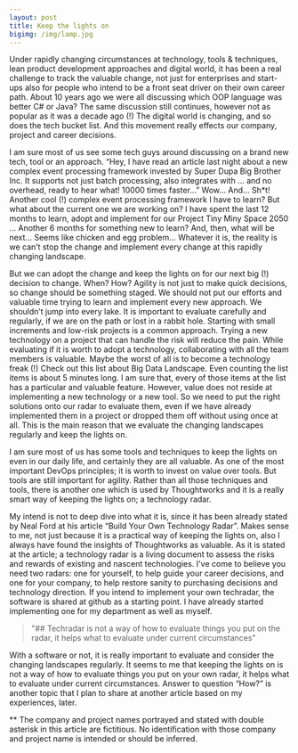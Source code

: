 ```yaml
---
layout: post
title: Keep the lights on
bigimg: /img/lamp.jpg
---
```


Under rapidly changing circumstances at technology, tools & techniques, lean product development approaches and digital world, it has been a real challenge to track the valuable change, not just for enterprises and start-ups also for people who intend to be a front seat driver on their own career path. About 10 years ago we were all discussing which OOP language was better C# or Java? The same discussion still continues, however not as popular as it was a decade ago (!) The digital world is changing, and so does the tech bucket list. And this movement really effects our company, project and career decisions.

I am sure most of us see some tech guys around discussing on a brand new tech, tool or an approach. “Hey, I have read an article last night about a new complex event processing framework invested by Super Dupa Big Brother Inc. It supports not just batch processing, also integrates with … and no overhead, ready to hear what! 10000 times faster...” Wow… And… Sh*t! Another cool (!) complex event processing framework I have to learn? But what about the current one we are working on? I have spent the last 12 months to learn, adopt and implement for our Project Tiny Miny Space 2050 ... Another 6 months for something new to learn? And, then, what will be next… Seems like chicken and egg problem... Whatever it is, the reality is we can’t stop the change and implement every change at this rapidly changing landscape.

But we can adopt the change and keep the lights on for our next big (!) decision to change. When? How? Agility is not just to make quick decisions, so change should be something staged. We should not put our efforts and valuable time trying to learn and implement every new approach. We shouldn’t jump into every lake. It is important to evaluate carefully and regularly, if we are on the path or lost in a rabbit hole. Starting with small increments and low-risk projects is a common approach. Trying a new technology on a project that can handle the risk will reduce the pain. While evaluating if it is worth to adopt a technology, collaborating with all the team members is valuable. Maybe the worst of all is to become a technology freak (!) Check out this list about Big Data Landscape. Even counting the list items is about 5 minutes long. I am sure that, every of those items at the list has a particular and valuable feature. However, value does not reside at implementing a new technology or a new tool. So we need to put the right solutions onto our radar to evaluate them, even if we have already implemented them in a project or dropped them off without using once at all. This is the main reason that we evaluate the changing landscapes regularly and keep the lights on.

I am sure most of us has some tools and techniques to keep the lights on even in our daily life, and certainly they are all valuable. As one of the most important DevOps principles; it is worth to invest on value over tools. But tools are still important for agility. Rather than all those techniques and tools, there is another one which is used by Thoughtworks and it is a really smart way of keeping the lights on; a technology radar.

My intend is not to deep dive into what it is, since it has been already stated by Neal Ford at his article “Build Your Own Technology Radar”. Makes sense to me, not just because it is a practical way of keeping the lights on, also I always have found the insights of Thoughtworks as valuable. As it is stated at the article; a technology radar is a living document to assess the risks and rewards of existing and nascent technologies. I've come to believe you need two radars: one for yourself, to help guide your career decisions, and one for your company, to help restore sanity to purchasing decisions and technology direction. If you intend to implement your own techradar, the software is shared at github as a starting point. I have already started implementing one for my department as well as myself.

> "## Techradar is not a way of how to evaluate things you put on the radar, it helps what to evaluate under current circumstances" 

With a software or not, it is really important to evaluate and consider the changing landscapes regularly. It seems to me that keeping the lights on is not a way of how to evaluate things you put on your own radar, it helps what to evaluate under current circumstances. Answer to question “How?” is another topic that I plan to share at another article based on my experiences, later.

** The company and project names portrayed and stated with double asterisk in this article are fictitious. No identification with those company and project name is intended or should be inferred.
